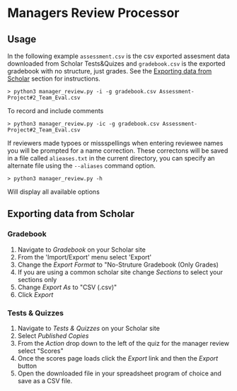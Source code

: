 # Managers Review Processor

## Usage

In the following example `assessment.csv` is the csv exported
assesment data downloaded from Scholar Tests&Quizes and
`gradebook.csv` is the exported gradebook with no structure, just
grades. See the
[Exporting data from Scholar](#exporting_data_from_scholar) section
for instructions.

```
> python3 manager_review.py -i -g gradebook.csv Assessment-Project#2_Team_Eval.csv
```

To record and include comments

```
> python3 manager_review.py -ic -g gradebook.csv Assessment-Project#2_Team_Eval.csv
```

If reviewers made typoes or missspellings when entering reviewee names
you will be prompted for a name correction.  These correctons will be saved in a file called `alieases.txt` in the current directory, you can specify an alternate file using the `--aliases` command option.

```
> python3 manager_review.py -h
```

Will display all available options

## Exporting data from Scholar

### Gradebook

1. Navigate to *Gradebook* on your Scholar site
2. From the 'Import/Export' menu select 'Export'
3. Change the *Export Format* to "No-Struture Gradebook (Only Grades)
4. If you are using a common scholar site change *Sections* to select your sections only
5. Change *Export As* to "CSV (.csv)"
6. Click *Export*

### Tests & Quizzes

1. Navigate to *Tests & Quizzes* on your Scholar site
2. Select *Published Copies*
3. From the *Action* drop down to the left of the quiz for the manager review select "Scores"
4. Once the scores page loads click the *Export* link and then the *Export* button
5. Open the downloaded file in your spreadsheet program of choice and save as a CSV file.
